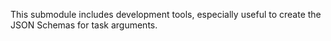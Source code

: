 This submodule includes development tools, especially useful to create the JSON
Schemas for task arguments.
